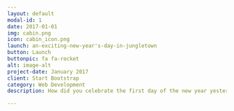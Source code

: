 ```yaml
---
layout: default
modal-id: 1
date: 2017-01-01
img: cabin.png
icon: cabin_icon.png
launch: an-exciting-new-year's-day-in-jungletown
button: Launch
buttonpic: fa fa-rocket
alt: image-alt
project-date: January 2017
client: Start Bootstrap
category: Web Development
description: How did you celebrate the first day of the new year yesterday? Reading Buddy celebrated by reflecting on what I learned in 2022. In today’s story, Jungle animals celebrate the new year by doing fun sports, but a squirrel gets injured. What will happen next? Let Reading Buddy read you this story adapted from An Exciting New Year’s Day in Jungletown, written by Beulah Mary Crocker.

---
```

